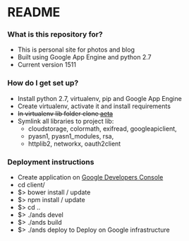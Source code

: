 # README #

### What is this repository for? ###

* This is personal site for photos and blog
* Built using Google App Engine and python 2.7
* Current version 1511

### How do I get set up? ###

* Install python 2.7, virtualenv, pip and Google App Engine
* Create virtualenv, activate it and install requirements
* ~~In virtualenv lib folder clone [aeta](https://code.google.com/p/aeta/)~~
* Symlink all libraries to project lib:
    * cloudstorage, colormath, exifread, googleapiclient,
    * pyasn1, pyasn1_modules, rsa,
    * httplib2, networkx, oauth2client

### Deployment instructions ###

* Create application on [Google Developers Console](https://console.developers.google.com/project)
* cd client/
* $> bower install / update
* $> npm install / update
* $> cd ..
* $> ./ands devel
* $> ./ands build
* $> ./ands deploy to Deploy on Google infrastructure
